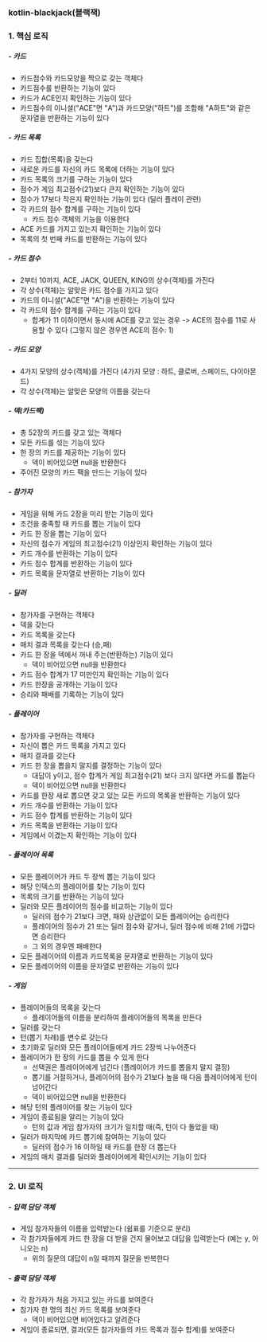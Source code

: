 ### kotlin-blackjack(블랙잭)

### 1. 핵심 로직

##### - 카드
- 카드점수와 카드모양을 짝으로 갖는 객체다
- 카드점수를 반환하는 기능이 있다
- 카드가 ACE인지 확인하는 기능이 있다
- 카드점수의 이니셜("ACE"면 "A")과 카드모양("하트")를 조합해 "A하트"와 같은 문자열을 반환하는 기능이 있다

##### - 카드 목록
- 카드 집합(목록)을 갖는다
- 새로운 카드를 자신의 카드 목록에 더하는 기능이 있다
- 카드 목록의 크기를 구하는 기능이 있다
- 점수가 게임 최고점수(21)보다 큰지 확인하는 기능이 있다
- 점수가 17보다 작은지 확인하는 기능이 있다 (딜러 플레이 관련)
- 각 카드의 점수 합계를 구하는 기능이 있다
    - 카드 점수 객체의 기능을 이용한다
- ACE 카드를 가지고 있는지 확인하는 기능이 있다
- 목록의 첫 번째 카드를 반환하는 기능이 있다

##### - 카드 점수
- 2부터 10까지, ACE, JACK, QUEEN, KING의 상수(객체)를 가진다
- 각 상수(객체)는 알맞은 카드 점수를 가지고 있다
- 카드의 이니셜("ACE"면 "A")을 반환하는 기능이 있다
- 각 카드의 점수 합계를 구하는 기능이 있다
    - 합계가 11 이하이면서 동시에 ACE를 갖고 있는 경우
    -> ACE의 점수를 11로 사용할 수 있다 (그렇지 않은 경우엔 ACE의 점수: 1)

##### - 카드 모양
- 4가지 모양의 상수(객체)를 가진다 (4가지 모양 : 하트, 클로버, 스페이드, 다이아몬드)
- 각 상수(객체)는 알맞은 모양의 이름을 갖는다

##### - 덱(카드팩)
- 총 52장의 카드를 갖고 있는 객체다
- 모든 카드를 섞는 기능이 있다
- 한 장의 카드를 제공하는 기능이 있다
    - 덱이 비어있으면 null을 반환한다
- 주어진 모양의 카드 팩을 만드는 기능이 있다

##### - 참가자
- 게임을 위해 카드 2장을 미리 받는 기능이 있다
- 조건을 충족할 때 카드를 뽑는 기능이 있다
- 카드 한 장을 뽑는 기능이 있다
- 자신의 점수가 게임의 최고점수(21) 이상인지 확인하는 기능이 있다
- 카드 개수를 반환하는 기능이 있다
- 카드 점수 합계를 반환하는 기능이 있다
- 카드 목록을 문자열로 반환하는 기능이 있다

##### - 딜러
- 참가자를 구현하는 객체다
- 덱을 갖는다
- 카드 목록을 갖는다
- 매치 결과 목록을 갖는다 (승,패)
- 카드 한 장을 덱에서 꺼내 주는(반환하는) 기능이 있다
    - 덱이 비어있으면 null을 반환한다
- 카드 점수 합계가 17 미만인지 확인하는 기능이 있다 
- 카드 한장을 공개하는 기능이 있다
- 승리와 패배를 기록하는 기능이 있다 

##### - 플레이어
- 참가자를 구현하는 객체다
- 자신이 뽑은 카드 목록을 가지고 있다
- 매치 결과를 갖는다
- 카드 한 장을 뽑을지 말지를 결정하는 기능이 있다
    - 대답이 y이고, 점수 합계가 게임 최고점수(21) 보다 크지 않다면 카드를 뽑늗다
    - 덱이 비어있으면 null을 반환한다
- 카드를 한장 새로 뽑으면 갖고 있는 모든 카드의 목록을 반환하는 기능이 있다
- 카드 개수를 반환하는 기능이 있다
- 카드 점수 합계를 반환하는 기능이 있다
- 카드 목록을 반환하는 기능이 있다
- 게임에서 이겼는지 확인하는 기능이 있다

##### - 플레이어 목록
- 모든 플레이어가 카드 두 장씩 뽑는 기능이 있다
- 해당 인덱스의 플레이어를 찾는 기능이 있다
- 목록의 크기를 반환하는 기능이 있다
- 딜러와 모든 플레이어의 점수를 비교하는 기능이 있다
    - 딜러의 점수가 21보다 크면, 패와 상관없이 모든 플레이어는 승리한다
    - 플레이어의 점수가 21 또는 딜러 점수와 같거나, 딜러 점수에 비해 21에 가깝다면 승리한다
    - 그 외의 경우엔 패배한다
- 모든 플레이어의 이름과 카드목록을 문자열로 반환하는 기능이 있다
- 모든 플레이어의 이름을 문자열로 반환하는 기능이 있다 

##### - 게임
- 플레이어들의 목록을 갖는다
    - 플레이어들의 이름을 분리하여 플레이어들의 목록을 만든다
- 딜러를 갖는다
- 턴(뽑기 차례)를 변수로 갖는다
- 초기화로 딜러와 모든 플레이어들에게 카드 2장씩 나누어준다
- 플레이어가 한 장의 카드를 뽑을 수 있게 한다
    - 선택권은 플레이어에게 넘긴다 (플레이어가 카드를 뽑을지 말지 결정)
    - 뽑기를 거절하거나, 플레이어의 점수가 21보다 높을 때 다음 플레이어에게 턴이 넘어간다
    - 덱이 비어있으면 null을 반환한다
- 해당 턴의 플레이어를 찾는 기능이 있다
- 게임이 종료됨을 알리는 기능이 있다
    - 턴의 값과 게임 참가자의 크기가 일치할 때(즉, 턴이 다 돌았을 때) 
- 딜러가 마지막에 카드 뽑기에 참여하는 기능이 있다
    - 딜러의 점수가 16 이하일 때 카드를 한장 더 뽑는다
- 게임의 매치 결과를 딜러와 플레이어에게 확인시키는 기능이 있다 

---
### 2. UI 로직

##### - 입력 담당 객체
- 게임 참가자들의 이름을 입력받는다 (쉼표를 기준으로 분리)
- 각 참가자들에게 카드 한 장을 더 받을 건지 물어보고 대답을 입력받는다 (예는 y, 아니오는 n)
    - 위의 질문의 대답이 n일 때까지 질문을 반복한다

##### - 출력 담당 객체
- 각 참가자가 처음 가지고 있는 카드를 보여준다
- 참가자 한 명의 최신 카드 목록를 보여준다
    - 덱이 비어있으면 비어있다고 알려준다
- 게임이 종료되면, 결과(모든 참가자들의 카드 목록과 점수 합계)를 보여준다 

